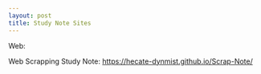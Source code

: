 ```yaml
---
layout: post
title: Study Note Sites
---
```


Web:

Web Scrapping Study Note: https://hecate-dynmist.github.io/Scrap-Note/
